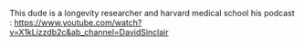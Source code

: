 This dude is a longevity researcher and harvard medical school
his podcast : https://www.youtube.com/watch?v=X1kLizzdb2c&ab_channel=DavidSinclair 